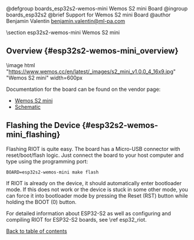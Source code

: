 <!--
Copyright (C) 2022 Benjamin Valentin

This file is subject to the terms and conditions of the GNU Lesser
General Public License v2.1. See the file LICENSE in the top level
directory for more details.
-->

@defgroup   boards_esp32s2-wemos-mini Wemos S2 mini Board
@ingroup    boards_esp32s2
@brief      Support for Wemos S2 mini Board
@author     Benjamin Valentin <benjamin.valentin@ml-pa.com>

\section esp32s2-wemos-mini Wemos S2 mini

## Overview {#esp32s2-wemos-mini_overview}

\image html "https://www.wemos.cc/en/latest/_images/s2_mini_v1.0.0_4_16x9.jpg" "Wemos S2 mini" width=600px

Documentation for the board can be found on the vendor page:

- [Wemos S2 mini](https://www.wemos.cc/en/latest/s2/s2_mini.html)
- [Schematic](https://www.wemos.cc/en/latest/_static/files/sch_s2_mini_v1.0.0.pdf)

## Flashing the Device {#esp32s2-wemos-mini_flashing}

Flashing RIOT is quite easy. The board has a Micro-USB connector with
reset/boot/flash logic. Just connect the board to your host computer
and type using the programming port:
~~~~~~~~~~~~~~~~~~~~~~~~~~~~~~~~~~~~~~~~~~~~~~~~~~~~~~~~~~~~~~~~~~~~~~~~~~
BOARD=esp32s2-wemos-mini make flash
~~~~~~~~~~~~~~~~~~~~~~~~~~~~~~~~~~~~~~~~~~~~~~~~~~~~~~~~~~~~~~~~~~~~~~~~~~

If RIOT is already on the device, it should automatically enter bootloader mode.
If this does not work or the device is stuck in some other mode, you can force
it into bootloader mode by pressing the Reset (RST) button while holding the BOOT (0)
button.

For detailed information about ESP32-S2 as well as configuring and compiling
RIOT for ESP32-S2 boards, see \ref esp32_riot.

[Back to table of contents](#esp32s2-wemos-mini_toc)
